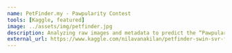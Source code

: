 ```yaml
---
name: PetFinder.my - Pawpularity Contest
tools: [Kaggle, featured]
image: ../assets/img/petfinder.jpg
description: Analyzing raw images and metadata to predict the “Pawpularity” of pet photos.
external_url: https://www.kaggle.com/nilavanakilan/petfinder-swin-svr-fastai-w-yolo
---
```

